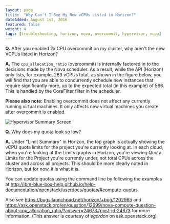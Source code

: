 ```yaml
---
layout: page
title:  "Why Can't I See My New vCPUs Listed in Horizon?"
dateAdded: August 1st, 2016
featured: false
weight: 4
tags: [troubleshooting, horizon, nova, overcommit, hypervisor, vcpu]
---
```


**Q.** After you enabled 2x CPU overcommit on my cluster, why aren't the new VCPUs listed in Horizon?

**A.** The `cpu_allocation_ratio` (overcommit) is internally factored in to the decisions made by the Nova scheduler. As a result, while the API (Horizon) only lists, for example, 283 vCPUs total, as shown in the figure below, you will find that you are able to concurrently schedule new instances that require significantly more, up to the expected total (in this example) of 566. This is handled by the CoreFilter filter in the scheduler.

**Please also note:** Enabling overcommit does not affect any currently running virtual machines.  It only affects new virtual machines you create after overcommit is enabled.

![Hypervisor Summary Screen]({{site.baseurl}}/img/Hypervisor_Summary.png)


**Q.** Why does my quota look so low?

**A.**  Under "Limit Summary" in Horizon, the top graph is actually showing the vCPU quota limits for the project you're currently looking at. In each cloud, when you're looking at the Limits graphs in Horizon, you're viewing Quota Limits for the Project you're currently under, not total CPUs across the cluster and across all projects. This should be more clearly noted in Horizon, but for now, it is what it is.

You can update quotas using the command line by following the examples at http://ibm-blue-box-help.github.io/help-documentation/openstack/userdocs/quotas/#compute-quotas

Also see https://bugs.launchpad.net/horizon/+bug/1202965 and
https://ask.openstack.org/en/question/12699/nova-compute-question-about-cpu_allocation_ratio/?answer=24673#post-id-24673
for more information.
(This answer is courtesy of _sgordon_ on ask.openstack.org)
